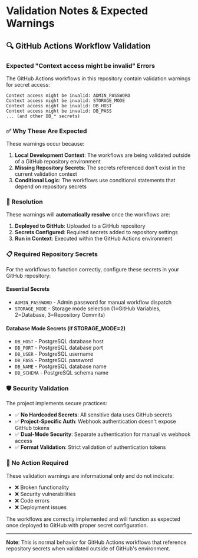 # Validation Notes & Expected Warnings

## 🔍 GitHub Actions Workflow Validation

### Expected "Context access might be invalid" Errors

The GitHub Actions workflows in this repository contain validation warnings for secret access:

```
Context access might be invalid: ADMIN_PASSWORD
Context access might be invalid: STORAGE_MODE
Context access might be invalid: DB_HOST
Context access might be invalid: DB_PASS
... (and other DB_* secrets)
```

### ✅ Why These Are Expected

These warnings occur because:

1. **Local Development Context**: The workflows are being validated outside of a GitHub repository environment
2. **Missing Repository Secrets**: The secrets referenced don't exist in the current validation context
3. **Conditional Logic**: The workflows use conditional statements that depend on repository secrets

### 🚀 Resolution

These warnings will **automatically resolve** once the workflows are:

1. **Deployed to GitHub**: Uploaded to a GitHub repository
2. **Secrets Configured**: Required secrets added to repository settings
3. **Run in Context**: Executed within the GitHub Actions environment

### 📋 Required Repository Secrets

For the workflows to function correctly, configure these secrets in your GitHub repository:

#### Essential Secrets
- `ADMIN_PASSWORD` - Admin password for manual workflow dispatch
- `STORAGE_MODE` - Storage mode selection (1=GitHub Variables, 2=Database, 3=Repository Commits)

#### Database Mode Secrets (if STORAGE_MODE=2)
- `DB_HOST` - PostgreSQL database host
- `DB_PORT` - PostgreSQL database port
- `DB_USER` - PostgreSQL username
- `DB_PASS` - PostgreSQL password
- `DB_NAME` - PostgreSQL database name
- `DB_SCHEMA` - PostgreSQL schema name

### 🛡️ Security Validation

The project implements secure practices:

- ✅ **No Hardcoded Secrets**: All sensitive data uses GitHub secrets
- ✅ **Project-Specific Auth**: Webhook authentication doesn't expose GitHub tokens
- ✅ **Dual-Mode Security**: Separate authentication for manual vs webhook access
- ✅ **Format Validation**: Strict validation of authentication tokens

### 🔧 No Action Required

These validation warnings are informational only and do not indicate:
- ❌ Broken functionality
- ❌ Security vulnerabilities
- ❌ Code errors
- ❌ Deployment issues

The workflows are correctly implemented and will function as expected once deployed to GitHub with proper secret configuration.

---

**Note**: This is normal behavior for GitHub Actions workflows that reference repository secrets when validated outside of GitHub's environment.
